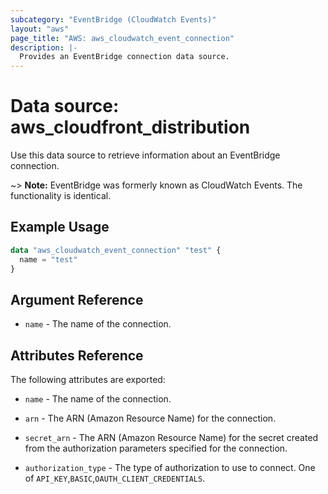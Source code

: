 ```yaml
---
subcategory: "EventBridge (CloudWatch Events)"
layout: "aws"
page_title: "AWS: aws_cloudwatch_event_connection"
description: |-
  Provides an EventBridge connection data source.
---
```


# Data source: aws_cloudfront_distribution

Use this data source to retrieve information about an EventBridge connection.

~> **Note:** EventBridge was formerly known as CloudWatch Events. The functionality is identical.


## Example Usage

```terraform
data "aws_cloudwatch_event_connection" "test" {
  name = "test"
}
```

## Argument Reference

* `name` - The name of the connection.

## Attributes Reference

The following attributes are exported:

* `name` - The name of the connection.

* `arn` - The ARN (Amazon Resource Name) for the connection.

* `secret_arn` - The ARN (Amazon Resource Name) for the secret created from the authorization parameters specified for the connection.

* `authorization_type` - The type of authorization to use to connect. One of `API_KEY`,`BASIC`,`OAUTH_CLIENT_CREDENTIALS`.
